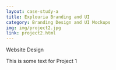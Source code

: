 ```yaml
---
layout: case-study-a
title: Explouria Branding and UI
category: Branding Design and UI Mockups
img: img/project2.jpg
link: project2.html
---
```


Website Design

This is some text for Project 1